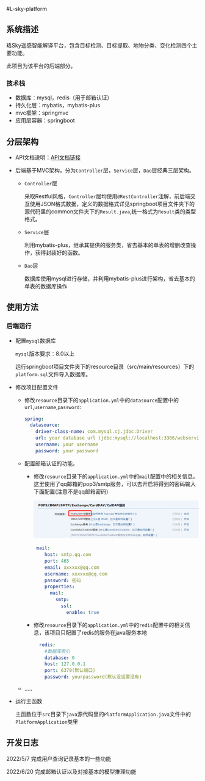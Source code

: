 #L-sky-platform

## 系统描述

珞Sky遥感智能解译平台，包含目标检测、目标提取、地物分类、变化检测四个主要功能。

此项目为该平台的后端部分。

### 技术栈

- 数据库：mysql，redis（用于邮箱认证）
- 持久化层：mybatis，mybatis-plus
- mvc框架：springmvc
- 应用层容器：springboot

## 分层架构
- API文档说明：[API文档链接](https://www.apifox.cn/apidoc/shared-d515d3eb-29cf-49a5-b604-dab28962306b/api-19186503)

- 后端基于MVC架构，分为`Controller`层，`Service`层，`Dao`层经典三层架构。

    - `Controller`层

        采取Restful风格，`Controller`层均使用`@RestController`注解，前后端交互使用JSON格式数据，定义的数据格式详见springboot项目文件夹下的源代码里的common文件夹下的`Result.java`,统一格式为`Result`类的类型格式。

    - `Service`层

        利用mybatis-plus，继承其提供的服务类，省去基本的单表的增删改查操作，获得封装好的函数。

    - `Dao`层

        数据库使用mysql进行存储，并利用mybatis-plus进行架构，省去基本的单表的数据库操作



## 使用方法

### 后端运行

- 配置`mysql`数据库

    `mysql`版本要求：8.0以上

    运行springboot项目文件夹下的resource目录（src/main/resources）下的`platform.sql`文件导入数据库。

- 修改项目配置文件

    - 修改`resource`目录下的`application.yml`中的`datasource`配置中的`url`,`username`,`password`:

        ```yml
        spring:
          datasource:
            driver-class-name: com.mysql.cj.jdbc.Driver
            url: your database url (jdbc:mysql://localhost:3306/webservice?useUnicode=true&characterEncoding=utf-8&useSSL=true&serverTimezone=UTC)
            username: your username
            password: your password
        ```

    - 配置邮箱认证的功能。

        - 修改`resource`目录下的`application.yml`中的`mail`配置中的相关信息。这里使用了qq邮箱的pop3/smtp服务，可以去开启将得到的密码输入下面配置(注意不是qq邮箱密码)

            ![image-20220620172440990](./README.assets/image-20220620172440990.png)

            ```yml
             mail:
                host: smtp.qq.com
                port: 465
                email: xxxxxx@qq.com
                username: xxxxxx@qq.com
                password: 密码
                properties:
                  mail:
                    smtp:
                      ssl:
                        enable: true
            ```

            

        - 修改`resource`目录下的`application.yml`中的`redis`配置中的相关信息，该项目只配置了redis的服务在java服务本地

            ```yml
              redis:
                #数据库索引
                database: 0
                host: 127.0.0.1
                port: 6379(默认端口)
                password: yourpassword(默认没设置没有)
            ```

    - …..

- 运行主函数

    主函数位于`src`目录下`java`源代码里的`PlatformApplication.java`文件中的`PlatformApplication`类里

## 开发日志

2022/5/7 完成用户查询记录基本的一些功能

2022/6/20 完成邮箱认证以及对接基本的模型推理功能
